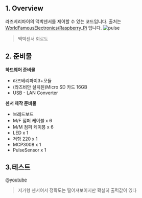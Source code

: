 ## 1. Overview

라즈베리파이의 맥박센서를 제어할 수 있는 코드입니다. 출처는
[WorldFamousElectronics/Raspberry_Pi](https://github.com/WorldFamousElectronics/Raspberry_Pi/tree/master/PulseSensor_C_Pi)
입니다.
![pulse](https://user-images.githubusercontent.com/55047453/69010706-842cbe00-09a5-11ea-9860-274778c2dc08.png)
> 맥박센서 회로도

## 2. 준비물
**하드웨어 준비물**
- 라즈베리파이3+모듈
- (라즈비안 설치된)Micro SD 카드 16GB
- USB - LAN Converter

**센서 제작 준비물**
- 브레드보드
- M/F 점퍼 케이블 x 6 
- M/M 점퍼 케이븡 x 6
- LED x 1 
- 저항 220 x 1
- MCP3008 x 1
- PulseSensor x 1

## 3.테스트
@[youtube](https://youtu.be/6kN35H8evaE)
> 저가형 센서여서 정확도는 떨어져보이지만 확실히 출력값이 있다

